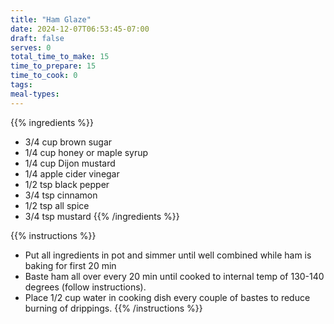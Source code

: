 ```yaml
---
title: "Ham Glaze"
date: 2024-12-07T06:53:45-07:00
draft: false
serves: 0
total_time_to_make: 15
time_to_prepare: 15
time_to_cook: 0
tags:
meal-types:
---
```


{{% ingredients %}}
- 3/4 cup brown sugar
- 1/4 cup honey or maple syrup
- 1/4 cup Dijon mustard
- 1/4 apple cider vinegar
- 1/2 tsp black pepper
- 3/4 tsp cinnamon
- 1/2 tsp all spice
- 3/4 tsp mustard
{{% /ingredients %}}

{{% instructions %}}
- Put all ingredients in pot and simmer until well combined while ham is baking for first 20 min
- Baste ham all over every 20 min until cooked to internal temp of 130-140 degrees (follow instructions).
- Place 1/2 cup water in cooking dish every couple of bastes to reduce burning of drippings.
{{% /instructions %}}
